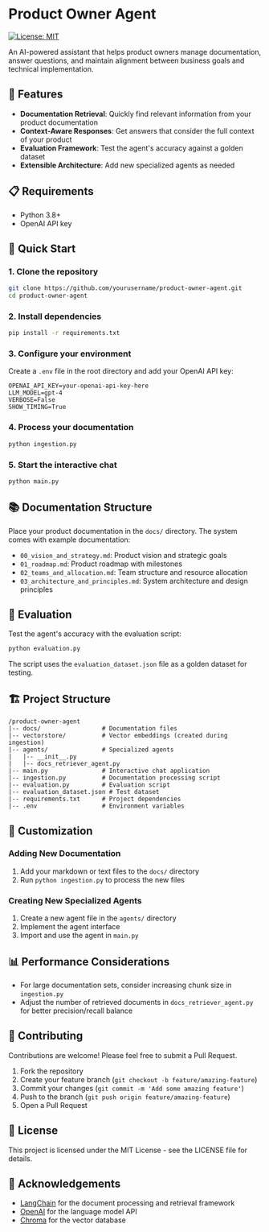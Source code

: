 # Product Owner Agent

[![License: MIT](https://img.shields.io/badge/License-MIT-yellow.svg)](https://opensource.org/licenses/MIT)

An AI-powered assistant that helps product owners manage documentation, answer questions, and maintain alignment between business goals and technical implementation.

## 🌟 Features

- **Documentation Retrieval**: Quickly find relevant information from your product documentation
- **Context-Aware Responses**: Get answers that consider the full context of your product
- **Evaluation Framework**: Test the agent's accuracy against a golden dataset
- **Extensible Architecture**: Add new specialized agents as needed

## 📋 Requirements

- Python 3.8+
- OpenAI API key

## 🚀 Quick Start

### 1. Clone the repository

```bash
git clone https://github.com/yourusername/product-owner-agent.git
cd product-owner-agent
```

### 2. Install dependencies

```bash
pip install -r requirements.txt
```

### 3. Configure your environment

Create a `.env` file in the root directory and add your OpenAI API key:

```
OPENAI_API_KEY=your-openai-api-key-here
LLM_MODEL=gpt-4
VERBOSE=False
SHOW_TIMING=True
```

### 4. Process your documentation

```bash
python ingestion.py
```

### 5. Start the interactive chat

```bash
python main.py
```

## 📚 Documentation Structure

Place your product documentation in the `docs/` directory. The system comes with example documentation:

- `00_vision_and_strategy.md`: Product vision and strategic goals
- `01_roadmap.md`: Product roadmap with milestones
- `02_teams_and_allocation.md`: Team structure and resource allocation
- `03_architecture_and_principles.md`: System architecture and design principles

## 🧪 Evaluation

Test the agent's accuracy with the evaluation script:

```bash
python evaluation.py
```

The script uses the `evaluation_dataset.json` file as a golden dataset for testing.

## 🏗️ Project Structure

```
/product-owner-agent
|-- docs/                 # Documentation files
|-- vectorstore/          # Vector embeddings (created during ingestion)
|-- agents/               # Specialized agents
|   |-- __init__.py
|   |-- docs_retriever_agent.py
|-- main.py               # Interactive chat application
|-- ingestion.py          # Documentation processing script
|-- evaluation.py         # Evaluation script
|-- evaluation_dataset.json # Test dataset
|-- requirements.txt      # Project dependencies
|-- .env                  # Environment variables
```

## 🔧 Customization

### Adding New Documentation

1. Add your markdown or text files to the `docs/` directory
2. Run `python ingestion.py` to process the new files

### Creating New Specialized Agents

1. Create a new agent file in the `agents/` directory
2. Implement the agent interface
3. Import and use the agent in `main.py`

## 📊 Performance Considerations

- For large documentation sets, consider increasing chunk size in `ingestion.py`
- Adjust the number of retrieved documents in `docs_retriever_agent.py` for better precision/recall balance

## 🤝 Contributing

Contributions are welcome! Please feel free to submit a Pull Request.

1. Fork the repository
2. Create your feature branch (`git checkout -b feature/amazing-feature`)
3. Commit your changes (`git commit -m 'Add some amazing feature'`)
4. Push to the branch (`git push origin feature/amazing-feature`)
5. Open a Pull Request

## 📜 License

This project is licensed under the MIT License - see the LICENSE file for details.

## 🙏 Acknowledgements

- [LangChain](https://github.com/langchain-ai/langchain) for the document processing and retrieval framework
- [OpenAI](https://openai.com/) for the language model API
- [Chroma](https://www.trychroma.com/) for the vector database
